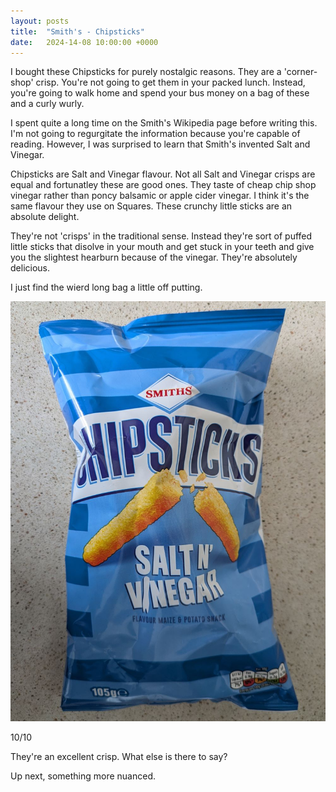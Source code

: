 ```yaml
---
layout: posts
title:  "Smith's - Chipsticks"
date:   2024-14-08 10:00:00 +0000
---
```


I bought these Chipsticks for purely nostalgic reasons. They are a 'corner-shop' crisp. You're not going to get them in your packed lunch. Instead, you're going to walk home and spend your bus money on a bag of these and a curly wurly.

<!-- excerpt -->

I spent quite a long time on the Smith's Wikipedia page before writing this. I'm not going to regurgitate the information because you're capable of reading. However, I was surprised to learn that Smith's invented Salt and Vinegar. 

Chipsticks are Salt and Vinegar flavour. Not all Salt and Vinegar crisps are equal and fortunatley these are good ones. They taste of cheap chip shop vinegar rather than poncy balsamic or apple cider vinegar. I think it's the same flavour they use on Squares. These crunchy little sticks are an absolute delight. 

They're not 'crisps' in the traditional sense. Instead they're sort of puffed little sticks that disolve in your mouth and get stuck in your teeth and give you the slightest hearburn because of the vinegar. They're absolutely delicious.

I just find the wierd long bag a little off putting.

<img style="max-height:50vh" src="/assets/images/scs.jpg" alt="Smith's - Chipsticks"/>

10/10 

They're an excellent crisp. What else is there to say?

Up next, something more nuanced.
